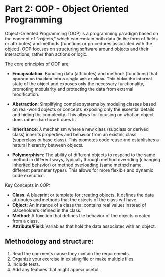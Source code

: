 # Part 2: OOP - Object Oriented Programming

Object-Oriented Programming (OOP) is a programming paradigm based on the concept of "objects," which can contain both data (in the form of fields or attributes) and methods (functions or procedures associated with the object). OOP focuses on structuring software around objects and their interactions, rather than actions or logic.

The core principles of OOP are:

- **Encapsulation**: Bundling data (attributes) and methods (functions) that operate on the data into a single unit or class. This hides the internal state of the object and exposes only the necessary functionality, promoting modularity and protecting the data from external modification.

- **Abstraction**: Simplifying complex systems by modeling classes based on real-world objects or concepts, exposing only the essential details and hiding the complexity. This allows for focusing on what an object does rather than how it does it.

- **Inheritance**: A mechanism where a new class (subclass or derived class) inherits properties and behavior from an existing class (superclass or base class). This promotes code reuse and establishes a natural hierarchy between objects.

- **Polymorphism**: The ability of different objects to respond to the same method in different ways, typically through method overriding (changing inherited behavior) or method overloading (same method name, different parameter types). This allows for more flexible and dynamic code execution.

Key Concepts in OOP:

- **Class**: A blueprint or template for creating objects. It defines the data attributes and methods that the objects of the class will have.
- **Object**: An instance of a class that contains real values instead of placeholders defined in the class.
- **Method**: A function that defines the behavior of the objects created from a class.
- **Attribute/Field**: Variables that hold the data associated with an object.

## Methodology and structure:

1. Read the comments cause they contain the requirements.
2. Organize your exercise in existing file or make multiple files.
3. Include tests.
4. Add any features that might appear useful.

